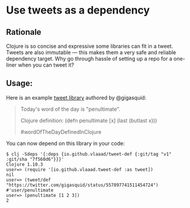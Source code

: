 # Use tweets as a dependency

## Rationale

Clojure is so concise and expressive some libraries can fit in a tweet. Tweets are also immutable —
this makes them a very safe and reliable dependency target. Why go through hassle of setting up a repo 
for a one-liner when you can tweet it?

## Usage:

Here is an example [tweet library](https://twitter.com/gigasquid/status/557897741511454724) authored by @gigasquid:

> Today's word of the day is "penultimate".
> 
> Clojure definition: (defn penultimate [x] (last (butlast x)))
> 
> &#35;wordOfTheDayDefinedInClojure

You can now depend on this library in your code:

``` 
$ clj -Sdeps '{:deps {io.github.vlaaad/tweet-def {:git/tag "v1" :git/sha "7f560d6"}}}'
Clojure 1.10.3
user=> (require '[io.github.vlaaad.tweet-def :as tweet])
nil
user=> (tweet/def "https://twitter.com/gigasquid/status/557897741511454724")
#'user/penultimate
user=> (penultimate [1 2 3])
2
```
